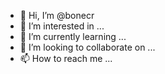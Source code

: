 - 👋 Hi, I’m @bonecr
- 👀 I’m interested in ...
- 🌱 I’m currently learning ...
- 💞️ I’m looking to collaborate on ...
- 📫 How to reach me ...

<!---
bonecr/bonecr is a ✨ special ✨ repository because its `README.md` (this file) appears on your GitHub profile.
You can click the Preview link to take a look at your changes.
--->
